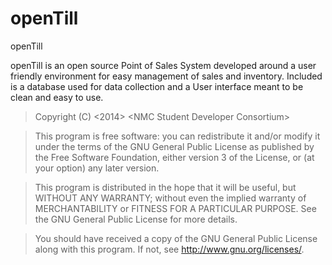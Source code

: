 openTill
========

openTill

openTill is an open source Point of Sales System developed around a user friendly environment for easy management of sales and inventory. Included is a database used for data collection and a User interface meant to be clean and easy to use.

>Copyright (C) &lt;2014&gt;  &lt;NMC Student Developer Consortium&gt;

>This program is free software: you can redistribute it and/or modify
it under the terms of the GNU General Public License as published by
the Free Software Foundation, either version 3 of the License, or
(at your option) any later version.

>This program is distributed in the hope that it will be useful,
but WITHOUT ANY WARRANTY; without even the implied warranty of
MERCHANTABILITY or FITNESS FOR A PARTICULAR PURPOSE.  See the
GNU General Public License for more details.

>You should have received a copy of the GNU General Public License
along with this program.  If not, see <http://www.gnu.org/licenses/>.
